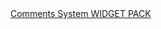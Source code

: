

<!-- <div style="text-align:center" class="embedsocial-collect" data-ref="3fec4651b207405f7088" > </div><script>(function(d, s, id){var js; if (d.getElementById(id)) {return;} js = d.createElement(s); js.id = id; js.src = "https://embedsocial.com/cdn/cs.js?v=2.0"; d.getElementsByTagName("head")[0].appendChild(js);}(document, "script", "EmbedSocialReviewsCollectScript"));</script> -->

<!-- <br/> -->
<!-- <hr> -->


<!-- <div class='embedsocial-reviews' data-ref="8a2048be560beb4ce365ef8aeabd7cb9bd9e6515"></div><script>(function(d, s, id){var js; if (d.getElementById(id)) {return;} js = d.createElement(s); js.id = id; js.src = "https://embedsocial.com/embedscript/ri.js"; d.getElementsByTagName("head")[0].appendChild(js);}(document, "script", "EmbedSocialReviewsScript"));</script> -->

<div id="wpac-comment"></div>
<script type="text/javascript">
wpac_init = window.wpac_init || [];
wpac_init.push({widget: 'Comment', id: 26724});
(function() {
    if ('WIDGETPACK_LOADED' in window) return;
    WIDGETPACK_LOADED = true;
    var mc = document.createElement('script');
    mc.type = 'text/javascript';
    mc.async = true;
    mc.src = 'https://embed.widgetpack.com/widget.js';
    var s = document.getElementsByTagName('script')[0]; s.parentNode.insertBefore(mc, s.nextSibling);
})();
</script>
<a href="https://widgetpack.com" class="wpac-cr">Comments System WIDGET PACK</a>



<script src="//code.tidio.co/9iu4htavzllgovnqr86rzowc79v3bfyh.js" async></script>
